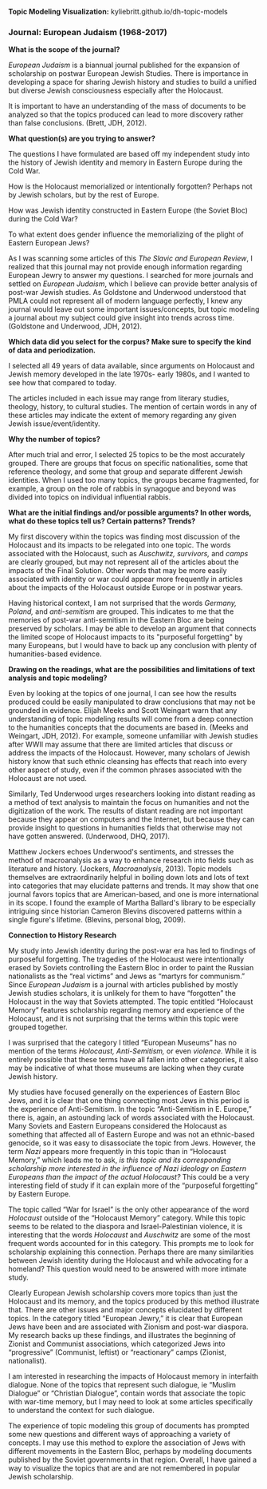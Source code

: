 **Topic Modeling Visualization:** kyliebritt.github.io/dh-topic-models

<h3>Journal: European Judaism (1968-2017)</h3>

**What is the scope of the journal?**

*European Judaism* is a biannual journal published for the expansion of scholarship on postwar European Jewish Studies. There is importance in developing a space for sharing Jewish history and studies to build a unified but diverse Jewish consciousness especially after the Holocaust. 

It is important to have an understanding of the mass of documents to be analyzed so that the topics produced can lead to more discovery rather than false conclusions. (Brett, JDH, 2012). 

**What question(s) are you trying to answer?**

The questions I have formulated are based off my independent study into the history of Jewish identity and memory in Eastern Europe during the Cold War. 

How is the Holocaust memorialized or intentionally forgotten? Perhaps not by Jewish scholars, but by the rest of Europe.

How was Jewish identity constructed in Eastern Europe (the Soviet Bloc) during the Cold War?

To what extent does gender influence the memorializing of the plight of Eastern European Jews?

As I was scanning some articles of this *The Slavic and European Review*, I realized that this journal may not provide enough information regarding European Jewry to answer my questions. I searched for more journals and settled on *European Judaism*, which I believe can provide better analysis of post-war Jewish studies. As Goldstone and Underwood understood that PMLA could not represent all of modern language perfectly, I knew any journal would leave out some important issues/concepts, but topic modeling a journal about my subject could give insight into trends across time. (Goldstone and Underwood, JDH, 2012).

**Which data did you select for the corpus? Make sure to specify the kind of data and periodization.**

I selected all 49 years of data available, since arguments on Holocaust and Jewish memory developed in the late 1970s- early 1980s, and I wanted to see how that compared to today.

The articles included in each issue may range from literary studies, theology, history, to cultural studies. The mention of certain words in any of these articles may indicate the extent of memory regarding any given Jewish issue/event/identity. 

**Why the number of topics?**

After much trial and error, I selected 25 topics to be the most accurately grouped. There are groups that focus on specific nationalities, some that reference theology, and some that group and separate different Jewish identities. When I used too many topics, the groups became fragmented, for example, a group on the role of rabbis in synagogue and beyond was divided into topics on individual influential rabbis. 

**What are the initial findings and/or possible arguments? In other words, what do these topics tell us? Certain patterns? Trends?**

My first discovery within the topics was finding most discussion of the Holocaust and its impacts to be relegated into one topic. The words associated with the Holocaust, such as *Auschwitz, survivors,* and *camps* are clearly grouped, but may not represent all of the articles about the impacts of the Final Solution. Other words that may be more easily associated with identity or war could appear more frequently in articles about the impacts of the Holocaust outside Europe or in postwar years. 

Having historical context, I am not surprised that the words *Germany, Poland,* and *anti-semitism* are grouped. This indicates to me that the memories of post-war anti-semitism in the Eastern Bloc are being preserved by scholars. 
I may be able to develop an argument that connects the limited scope of Holocaust impacts to its "purposeful forgetting" by many Europeans, but I would have to back up any conclusion with plenty of humanities-based evidence. 

**Drawing on the readings, what are the possibilities and limitations of text analysis and topic modeling?**

Even by looking at the topics of one journal, I can see how the results produced could be easily manipulated to draw conclusions that may not be grounded in evidence. Elijah Meeks and Scott Weingart warn that any understanding of topic modeling results will come from a deep connection to the humanities concepts that the documents are based in. (Meeks and Weingart, JDH, 2012). For example, someone unfamiliar with Jewish studies after WWII may assume that there are limited articles that discuss or address the impacts of the Holocaust. However, many scholars of Jewish history know that such ethnic cleansing has effects that reach into every other aspect of study, even if the common phrases associated with the Holocaust are not used.

Similarly, Ted Underwood urges researchers looking into distant reading as a method of text analysis to maintain the focus on humanities and not the digitization of the work. The results of distant reading are not important because they appear on computers and the Internet, but because they can provide insight to questions in humanities fields that otherwise may not have gotten answered. (Underwood, DHQ, 2017).

Matthew Jockers echoes Underwood's sentiments, and stresses the method of macroanalysis as a way to enhance research into fields such as literature and history. (Jockers, *Macroanalysis*, 2013).
Topic models themselves are extraordinarily helpful in boiling down lots and lots of text into categories that may elucidate patterns and trends. It may show that one journal favors topics that are American-based, and one is more international in its scope. I found the example of Martha Ballard's library to be especially intriguing since historian Cameron Blevins discovered patterns within a single figure's lifetime. (Blevins, personal blog, 2009).

**Connection to History Research**

My study into Jewish identity during the post-war era has led to findings of purposeful forgetting. The tragedies of the Holocaust were intentionally erased by Soviets controlling the Eastern Bloc in order to paint the Russian nationalists as the “real victims” and Jews as “martyrs for communism.” Since *European Judaism* is a journal with articles published by mostly Jewish studies scholars, it is unlikely for them to have “forgotten” the Holocaust in the way that Soviets attempted. The topic entitled “Holocaust Memory” features scholarship regarding memory and experience of the Holocaust, and it is not surprising that the terms within this topic were grouped together. 

I was surprised that the category I titled “European Museums” has no mention of the terms *Holocaust, Anti-Semitism,* or even *violence.* While it is entirely possible that these terms have all fallen into other categories, it also may be indicative of what those museums are lacking when they curate Jewish history. 

My studies have focused generally on the experiences of Eastern Bloc Jews, and it is clear that one thing connecting most Jews in this period is the experience of Anti-Semitism. In the topic “Anti-Semitism in E. Europe,” there is, again, an astounding lack of words associated with the Holocaust. Many Soviets and Eastern Europeans considered the Holocaust as something that affected all of Eastern Europe and was not an ethnic-based genocide, so it was easy to disassociate the topic from Jews. However, the term *Nazi* appears more frequently in this topic than in “Holocaust Memory,” which leads me to ask, *is this topic and its corresponding scholarship more interested in the influence of Nazi ideology on Eastern Europeans than the impact of the actual Holocaust?* This could be a very interesting field of study if it can explain more of the “purposeful forgetting” by Eastern Europe. 

The topic called “War for Israel” is the only other appearance of the word *Holocaust* outside of the “Holocaust Memory” category. While this topic seems to be related to the diaspora and Israel-Palestinian violence, it is interesting that the words *Holocaust* and *Auschwitz* are some of the most frequent words accounted for in this category. This prompts me to look for scholarship explaining this connection. Perhaps there are many similarities between Jewish identity during the Holocaust and while advocating for a homeland? This question would need to be answered with more intimate study. 

Clearly European Jewish scholarship covers more topics than just the Holocaust and its memory, and the topics produced by this method illustrate that. There are other issues and major concepts elucidated by different topics. In the category titled “European Jewry,” it is clear that European Jews have been and are associated with Zionism and post-war diaspora. My research backs up these findings, and illustrates the beginning of Zionist and Communist associations, which categorized Jews into “progressive” (Communist, leftist) or “reactionary” camps (Zionist, nationalist). 

I am interested in researching the impacts of Holocaust memory in interfaith dialogue. None of the topics that represent such dialogue, ie “Muslim Dialogue” or “Christian Dialogue”, contain words that associate the topic with war-time memory, but I may need to look at some articles specifically to understand the context for such dialogue. 

The experience of topic modeling this group of documents has prompted some new questions and different ways of approaching a variety of concepts. I may use this method to explore the association of Jews with different movements in the Eastern Bloc, perhaps by modeling documents published by the Soviet governments in that region. Overall, I have gained a way to visualize the topics that are and are not remembered in popular Jewish scholarship. 
